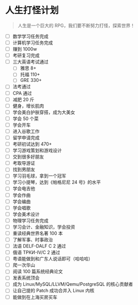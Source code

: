 # 人生打怪计划

> 人生是一个巨大的 RPG，我们要不断努力打怪，探索世界！

- [ ] 数学学习任务完成
- [ ] 计算机学习任务完成
- [ ] 赚到 1000w
- [ ] 考研复习完成
- [ ] 三大英语考试通过
  - [ ] 雅思 8+
  - [ ] 托福 110+
  - [ ] GRE 330+
- [ ] 法考通过
- [ ] CPA 通过
- [ ] 减肥 20 斤
- [ ] 健身，增长肌肉
- [ ] 学会美白护肤穿搭，成为大美女
- [ ] 学会 50 个菜
- [ ] 学会开车
- [ ] 进入谷歌工作
- [ ] 留学申请完成
- [ ] 考研初试达到 470+
- [ ] 学习游戏策划和游戏设计
- [ ] 交到很多好朋友
- [ ] 考取导游证
- [ ] 找到男朋友
- [ ] 学习羽毛球，拿到一个冠军
- [ ] 学习小提琴，达到《帕格尼尼 24 号》的水平
- [ ] 学会电吉他
- [ ] 学会作曲
- [ ] 学会编曲
- [ ] 学会唱歌
- [ ] 学会美术设计
- [ ] 物理学习任务完成
- [ ] 学习会计、金融知识，学会投资
- [ ] 重读经典世界名著 100 本
- [ ] 了解军事、时事政治
- [ ] 法语 DELF-DALF C 2 通过
- [ ] 俄语 TРКИ-IV/C 2 通过
- [ ] 粤语能做到和广东人说话即可（哈哈哈）
- [ ] 爬一次华山
- [ ] 阅读 100 篇系统经典论文
- [ ] 发表系统顶会
- [ ] 成为 Linux/MySQL/LLVM/Qemu/PostgreSQL 的核心贡献者
- [ ] 让自己提的 Patch 成功合并入 Linux 内核
- [ ] 能做到在上海买房买车
